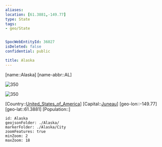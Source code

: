 ```yaml
---
aliases: 
location: [61.3881,-149.77]
type: State
tags:
- geo/State


SpocWebEntityId: 36027
isDeleted: false
confidential: public

title: Alaska
---
```

[name::Alaska]
[name-abbr::AL]

![350](Coat_of_arms_of_Alaska.svg)

![350](geo/Continent/North-America/United_States_of_America/Alaska/Flag_of_Alaska.svg)

[Country::[United_States_of_America](geo/Continent/North-America/United_States_of_America.md)]
[Capital::[Juneau](geo/Continent/North-America/United_States_of_America/Alaska/City/Juneau.md)]
[geo-lon::-149.77]
[geo-lat::61.3881]
[Population::]



```leaflet
id: Alaska
geojsonFolder: ./Alaska/
markerFolder: ./Alaska/City
zoomFeatures: true 
minZoom: 2 
maxZoom: 18
```


